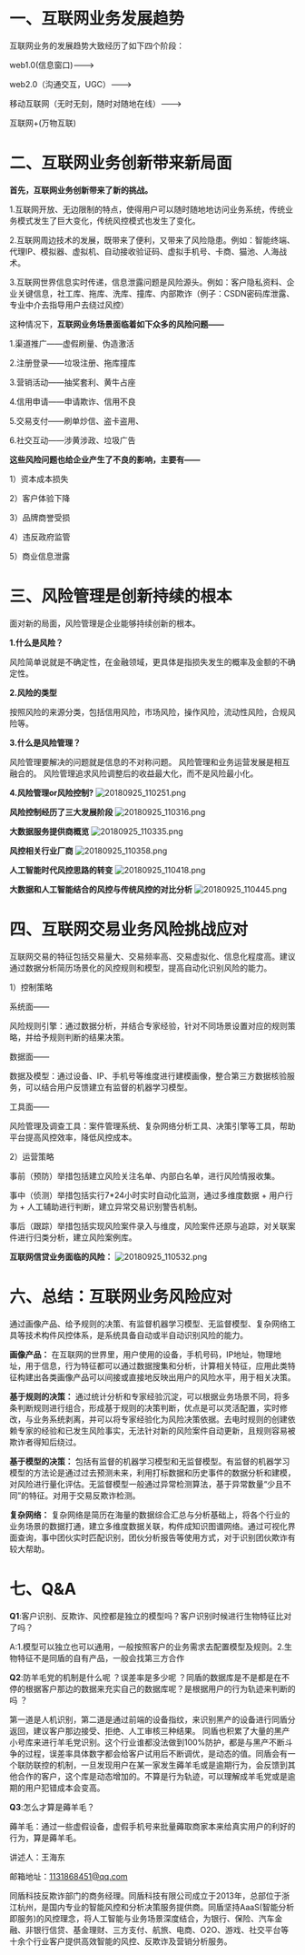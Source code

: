 # 一、互联网业务发展趋势

互联网业务的发展趋势大致经历了如下四个阶段：

web1.0(信息窗口)--->

web2.0（沟通交互，UGC）--->

移动互联网（无时无刻，随时对随地在线）--->

互联网+(万物互联)

# 二、互联网业务创新带来新局面

**首先，互联网业务创新带来了新的挑战。**

1.互联网开放、无边限制的特点，使得用户可以随时随地地访问业务系统，传统业务模式发生了巨大变化，传统风控模式也发生了变化。

2.互联网周边技术的发展，既带来了便利，又带来了风险隐患。例如：智能终端、代理IP、模拟器、虚拟机、自动接收验证码、虚拟手机号、卡商、猫池、人海战术。

3.互联网世界信息实时传递，信息泄露问题是风险源头。例如：客户隐私资料、企业关键信息，社工库、拖库、洗库、撞库、内部欺诈（例子：CSDN密码库泄露、专业中介去指导用户去绕过风控）


这种情况下，**互联网业务场景面临着如下众多的风险问题——**

1.渠道推广——虚假刷量、伪造激活

2.注册登录——垃圾注册、拖库撞库

3.营销活动——抽奖套利、黄牛占座

4.信用申请——申请欺诈、信用不良

5.交易支付——刷单炒信、盗卡盗用、

6.社交互动——涉黄涉政、垃圾广告

**这些风险问题也给企业产生了不良的影响，主要有——**

1）资本成本损失

2）客户体验下降

3）品牌商誉受损

4）违反政府监管

5）商业信息泄露

# 三、风险管理是创新持续的根本

面对新的局面，风险管理是企业能够持续创新的根本。

**1.什么是风险？**

风险简单说就是不确定性，在金融领域，更具体是指损失发生的概率及金额的不确定性。

**2.风险的类型**

按照风险的来源分类，包括信用风险，市场风险，操作风险，流动性风险，合规风险等。

**3.什么是风险管理？**

风险管理要解决的问题就是信息的不对称问题。
风险管理和业务运营发展是相互融合的。
风险管理追求风险调整后的收益最大化，而不是风险最小化。

**4.风险管理or风险控制?**
![20180925_110251.png](http://static.cocolian.cn/img/20180925_110251.png)


**风险控制经历了三大发展阶段**
![20180925_110316.png](http://static.cocolian.cn/img/20180925_110316.png)

**大数据服务提供商概览**
![20180925_110335.png](http://static.cocolian.cn/img/20180925_110335.png)

**风控相关行业厂商**
![20180925_110358.png](http://static.cocolian.cn/img/20180925_110358.png)


**人工智能时代风控思路的转变**
![20180925_110418.png](http://static.cocolian.cn/img/20180925_110418.png)


**大数据和人工智能结合的风控与传统风控的对比分析**
![20180925_110445.png](http://static.cocolian.cn/img/20180925_110445.png)


# 四、互联网交易业务风险挑战应对
互联网交易的特征包括交易量大、交易频率高、交易虚拟化、信息化程度高。建议通过数据分析简历场景化的风控规则和模型，提高自动化识别风险的能力。

1）控制策略 

系统面——

风险规则引擎：通过数据分析，并结合专家经验，针对不同场景设置对应的规则策略，并给予规则判断的结果决策。

数据面——

数据及模型：通过设备、IP、手机号等维度进行建模画像，整合第三方数据核验服务，可以结合用户反馈建立有监督的机器学习模型。

工具面——

风险管理及调查工具：案件管理系统、复杂网络分析工具、决策引擎等工具，帮助平台提高风控效率，降低风控成本。

2）运营策略

事前（预防）举措包括建立风险关注名单、内部白名单，进行风险情报收集。 

事中（侦测）举措包括实行7*24小时实时自动化监测，通过多维度数据 + 用户行为 + 人工辅助进行判断，建立异常交易识别警告机制。

事后（跟踪）举措包括实现风险案件录入与维度，风险案件还原与追踪，对关联案件进行归类分析，建立风险案例库。

**互联网信贷业务面临的风险：**
![20180925_110532.png](http://static.cocolian.cn/img/20180925_110532.png)


# 六、总结：互联网业务风险应对
通过画像产品、给予规则的决策、有监督机器学习模型、无监督模型、复杂网络工具等技术构件风控体系，是系统具备自动或半自动识别风险的能力。

**画像产品：** 在互联网的世界里，用户使用的设备，手机号码，IP地址，物理地址，用于信息，行为特征都可以通过数据搜集和分析，计算相关特征，应用此类特征构建出各类画像产品可以间接或直接地反映出用户的风险水平，用于相关决策。

**基于规则的决策：** 通过统计分析和专家经验沉淀，可以根据业务场景不同，将多条判断规则进行组合，形成基于规则的决策判断，优点是可以灵活配置，实时修改，与业务系统剥离，并可以将专家经验化为风险决策依据。去电时规则的创建依赖专家的经验和已发生风险事实，无法针对新的风险案件自动更新，且规则容易被欺诈者得知后绕过。

**基于模型的决策：** 包括有监督的机器学习模型和无监督模型。有监督的机器学习模型的方法论是通过过去预测未来，利用打标数据和历史事件的数据分析和建模，对风险进行量化评估。无监督模型一般通过异常检测算法，基于异常数量“少且不同”的特征。对用于交易反欺诈检测。

**复杂网络：** 复杂网络是简历在海量的数据综合汇总与分析基础上，将各个行业的业务场景的数据打通，建立多维度数据关联，构件成知识图谱网络。通过可视化界面查询，事中团伙实时匹配识别，团伙分析报告等使用方式，对于识别团伙欺诈有较大帮助。

# 七、Q&A 
**Q1**:客户识别、反欺诈、风控都是独立的模型吗？客户识别时候进行生物特征比对了吗？

A:1.模型可以独立也可以通用，一般按照客户的业务需求去配置模型及规则。2.生物特征不是同盾的自有产品，一般会找第三方合作

**Q2**:防羊毛党的机制是什么呢 ？误差率是多少呢 ？同盾的数据库是不是都是在不停的根据客户那边的数据来充实自己的数据库呢？是根据用户的行为轨迹来判断的吗 ？

第一道是人机识别，第二道是通过前端的设备指纹，来识别黑产的设备进行同盾分返回，建议客户那边接受、拒绝、人工审核三种结果。
同盾也积累了大量的黑产小号库来进行羊毛党识别。这个行业谁都没法做到100%防护，都是与黑产不断斗争的过程，误差率具体数字都会给客户试用后不断调优，是动态的值。同盾会有一个联防联控的机制，一旦发现用户在某一家发生薅羊毛或是逾期行为，会反馈到其他合作的客户，这个库是动态增加的。不算是行为轨迹，可以理解成羊毛党或是逾期的用户犯错成本会变高。

**Q3**:怎么才算是薅羊毛？

薅羊毛：通过一些虚假设备，虚假手机号来批量薅取商家本来给真实用户的利好的行为，算是薅羊毛。

讲述人：王海东

邮箱地址：1131868451@qq.com

同盾科技反欺诈部门的商务经理。同盾科技有限公司成立于2013年，总部位于浙江杭州，是国内专业的智能风控和分析决策服务提供商。同盾坚持AaaS(智能分析即服务)的风控理念，将人工智能与业务场景深度结合，为银行、保险、汽车金融、非银行信贷、基金理财、三方支付、航旅、电商、O2O、游戏、社交平台等十余个行业客户提供高效智能的风控、反欺诈及营销分析服务。